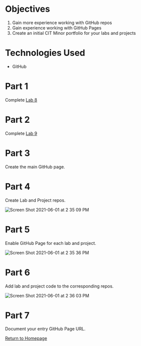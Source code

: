 # Objectives
1. Gain more experience working with GitHub repos
2. Gain experience working with GitHub Pages
3. Create an initial CIT Minor portfolio for your labs and projects

# Technologies Used
- GitHub

# Part 1
Complete [Lab 8](https://pozawa1.github.io/cit281-lab8/)

# Part 2
Complete [Lab 9](https://pozawa1.github.io/cit281-lab9/)

# Part 3
Create the main GitHub page.

# Part 4
Create Lab and Project repos.

![Screen Shot 2021-06-01 at 2 35 09 PM](https://user-images.githubusercontent.com/83732149/120393471-d19e2100-c2e6-11eb-9ef7-6a2e26f4f0f1.png)

# Part 5
Enable GitHub Page for each lab and project.

![Screen Shot 2021-06-01 at 2 35 36 PM](https://user-images.githubusercontent.com/83732149/120393500-de227980-c2e6-11eb-84cc-c4c591e6fcc0.png)

# Part 6
Add lab and project code to the corresponding repos. 

![Screen Shot 2021-06-01 at 2 36 03 PM](https://user-images.githubusercontent.com/83732149/120393466-cea33080-c2e6-11eb-8e40-67f1abacf3ab.png)

# Part 7
Document your entry GitHub Page URL.

[Return to Homepage](https://pozawa1.github.io/)
